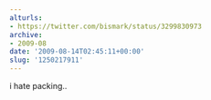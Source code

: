 ```yaml
---
alturls:
- https://twitter.com/bismark/status/3299830973
archive:
- 2009-08
date: '2009-08-14T02:45:11+00:00'
slug: '1250217911'
---
```


i hate packing..

